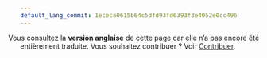 ```yaml
---
default_lang_commit: 1ececa0615b64c5dfd93fd6393f3e4052e0cc496
---
```


<i class="fa-solid fa-circle-info" style="margin-left: -1.5rem"></i> Vous
consultez la **version anglaise** de cette page car elle n’a pas encore été
entièrement traduite. Vous souhaitez contribuer ? Voir
[Contribuer](/docs/contributing/).
